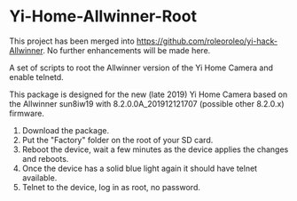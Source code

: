# Yi-Home-Allwinner-Root

This project has been merged into https://github.com/roleoroleo/yi-hack-Allwinner. No further enhancements will be made here.

A set of scripts to root the Allwinner version of the Yi Home Camera and enable telnetd.

This package is designed for the new (late 2019) Yi Home Camera based on the Allwinner sun8iw19 with 8.2.0.0A_201912121707 (possible other 8.2.0.x) firmware.

1. Download the package.
2. Put the "Factory" folder on the root of your SD card.
3. Reboot the device, wait a few minutes as the device applies the changes and reboots.
4. Once the device has a solid blue light again it should have telnet available.
5. Telnet to the device, log in as root, no password.
